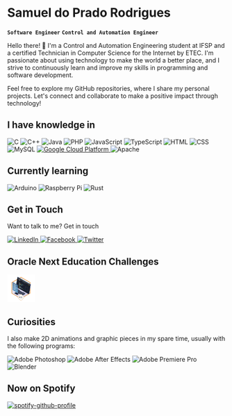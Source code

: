 # Samuel do Prado Rodrigues

**`Software Engineer`** **`Control and Automation Engineer`**

Hello there! 👋 I'm a Control and Automation Engineering student at IFSP and a certified Technician in Computer Science for the Internet by ETEC. I'm passionate about using technology to make the world a better place, and I strive to continuously learn and improve my skills in programming and software development.

Feel free to explore my GitHub repositories, where I share my personal projects. Let's connect and collaborate to make a positive impact through technology!

## I have knowledge in

<div>
  <img width="36px" src="https://cdn.jsdelivr.net/gh/devicons/devicon/icons/c/c-original.svg" title="C" />
  <img width="36px" src="https://cdn.jsdelivr.net/gh/devicons/devicon/icons/cplusplus/cplusplus-original.svg" title="C++" />
  <img width="36px" src="https://cdn.jsdelivr.net/gh/devicons/devicon/icons/java/java-original.svg" title="Java" />
  <img width="36px" src="https://cdn.jsdelivr.net/gh/devicons/devicon/icons/php/php-plain.svg" title="PHP" />
  <img width="36px" src="https://cdn.jsdelivr.net/gh/devicons/devicon/icons/javascript/javascript-original.svg" title="JavaScript" />
  <img width="36px" src="https://cdn.jsdelivr.net/gh/devicons/devicon/icons/typescript/typescript-original.svg" title="TypeScript" />
  <img width="36px" src="https://cdn.jsdelivr.net/gh/devicons/devicon/icons/html5/html5-original.svg" title="HTML" />
  <img width="36px" src="https://cdn.jsdelivr.net/gh/devicons/devicon/icons/css3/css3-original.svg" title="CSS" />
  <img width="36px" src="https://cdn.jsdelivr.net/gh/devicons/devicon/icons/mysql/mysql-original.svg" title="MySQL" />
  <a href="https://www.cloudskillsboost.google/public_profiles/a7c7053c-dbe2-4a75-82e5-472cf6519e54" />
    <img width="36px" src="https://cdn.jsdelivr.net/gh/devicons/devicon/icons/googlecloud/googlecloud-original.svg" title="Google Cloud Platform" />
  </a>
  <img width="36px" src="https://cdn.jsdelivr.net/gh/devicons/devicon/icons/apache/apache-original.svg" title="Apache" />
</div>

## Currently learning

<div>
  <img width="36px" src="https://cdn.jsdelivr.net/gh/devicons/devicon/icons/arduino/arduino-original.svg" title="Arduino" />
  <img width="36px" src="https://cdn.jsdelivr.net/gh/devicons/devicon/icons/raspberrypi/raspberrypi-original.svg" title="Raspberry Pi" />
  <img width="36px" src="https://cdn.jsdelivr.net/gh/devicons/devicon/icons/rust/rust-plain.svg" title="Rust" />
</div>

## Get in Touch

Want to talk to me? Get in touch

<div>
  <a href="https://www.linkedin.com/in/samuel-do-prado-rodrigues/">
    <img width="36px" src="https://cdn.jsdelivr.net/gh/devicons/devicon/icons/linkedin/linkedin-original.svg" title="LinkedIn">
  </a>
  <a href="https://www.facebook.com/samuel.do.prado.rodrigues/">
    <img width="36px" src="https://cdn.jsdelivr.net/gh/devicons/devicon/icons/facebook/facebook-original.svg" title="Facebook">
  </a>
  <a href="https://twitter.com/samuel_do_prado">
    <img width="36px" src="https://cdn.jsdelivr.net/gh/devicons/devicon/icons/twitter/twitter-original.svg" title="Twitter">
  </a>
</div>

## Oracle Next Education Challenges

<div>
  <a href="https://assodepicche.github.io/challenge-oracle-one/">
    <img width="64px" src="./imgs/oracle-next-education-first-challenge.png" title="First Challenge">
  </a>
</div>

## Curiosities

I also make 2D animations and graphic pieces in my spare time, usually with the following programs:

<div>
  <img width="36px" src="https://cdn.jsdelivr.net/gh/devicons/devicon/icons/photoshop/photoshop-plain.svg" title="Adobe Photoshop">
  <img width="36px" src="https://cdn.jsdelivr.net/gh/devicons/devicon/icons/aftereffects/aftereffects-original.svg" title="Adobe After Effects">  
  <img width="36px" src="https://cdn.jsdelivr.net/gh/devicons/devicon/icons/premierepro/premierepro-original.svg" title="Adobe Premiere Pro">
  <img width="36px" src="https://cdn.jsdelivr.net/gh/devicons/devicon/icons/blender/blender-original.svg" title="Blender">
</div>

## Now on Spotify

[![spotify-github-profile](https://spotify-github-profile.vercel.app/api/view?uid=6flhz983p72i174tjdvshpnhs&cover_image=true&theme=natemoo-re&show_offline=true&background_color=121212&interchange=true&bar_color=53b14f&bar_color_cover=false)](https://spotify-github-profile.vercel.app/api/view?uid=6flhz983p72i174tjdvshpnhs&redirect=true)
